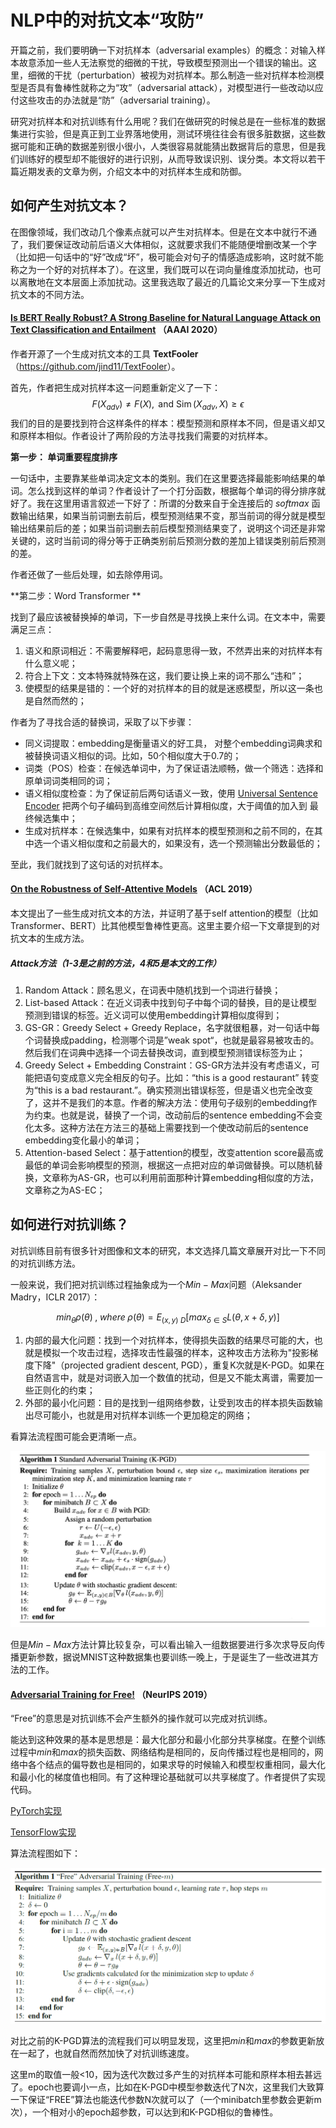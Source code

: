 # NLP中的对抗文本“攻防”

开篇之前，我们要明确一下对抗样本（adversarial examples）的概念：对输入样本故意添加一些人无法察觉的细微的干扰，导致模型预测出一个错误的输出。这里，细微的干扰（perturbation）被视为对抗样本。那么制造一些对抗样本检测模型是否具有鲁棒性就称之为“攻”（adversarial attack），对模型进行一些改动以应付这些攻击的办法就是“防”（adversarial training）。

研究对抗样本和对抗训练有什么用呢？我们在做研究的时候总是在一些标准的数据集进行实验，但是真正到工业界落地使用，测试环境往往会有很多脏数据，这些数据可能和正确的数据差别很小很小，人类很容易就能猜出数据背后的意思，但是我们训练好的模型却不能很好的进行识别，从而导致误识别、误分类。本文将以若干篇近期发表的文章为例，介绍文本中的对抗样本生成和防御。

## 如何产生对抗文本？

在图像领域，我们改动几个像素点就可以产生对抗样本。但是在文本中就行不通了，我们要保证改动前后语义大体相似，这就要求我们不能随便增删改某一个字（比如把一句话中的“好”改成“坏”，极可能会对句子的情感造成影响，这时就不能称之为一个好的对抗样本了）。在这里，我们既可以在词向量维度添加扰动，也可以离散地在文本层面上添加扰动。这里我选取了最近的几篇论文来分享一下生成对抗文本的不同方法。

#### [Is BERT Really Robust? A Strong Baseline for Natural Language Attack on Text Classification and Entailment](https://arxiv.org/pdf/1907.11932.pdf) （AAAI 2020）

作者开源了一个生成对抗文本的工具 **TextFooler**（<https://github.com/jind11/TextFooler>）。

首先，作者把生成对抗样本这一问题重新定义了一下：
$$
F\left(X_{a d v}\right) \neq F(X), \text { and } \operatorname{Sim}\left(X_{a d v}, X\right) \geq \epsilon
$$
我们的目的是要找到符合这样条件的样本：模型预测和原样本不同，但是语义却又和原样本相似。作者设计了两阶段的方法寻找我们需要的对抗样本。

**第一步： 单词重要程度排序**

一句话中，主要靠某些单词决定文本的类别。我们在这里要选择最能影响结果的单词。怎么找到这样的单词？作者设计了一个打分函数，根据每个单词的得分排序就好了。我在这里用语言叙述一下好了：所谓的分数来自于全连接后的 $softmax$ 函数输出结果，如果当前词删去前后，模型预测结果不变，那当前词的得分就是模型输出结果前后的差；如果当前词删去前后模型预测结果变了，说明这个词还是非常关键的，这时当前词的得分等于正确类别前后预测分数的差加上错误类别前后预测的差。

作者还做了一些后处理，如去除停用词。

**第二步：Word Transformer **

找到了最应该被替换掉的单词，下一步自然是寻找换上来什么词。在文本中，需要满足三点：

1. 语义和原词相近：不需要解释吧，起码意思得一致，不然弄出来的对抗样本有什么意义呢；
2. 符合上下文：文本特殊就特殊在这，我们要让换上来的词不那么“违和”；
3. 使模型的结果是错的：一个好的对抗样本的目的就是迷惑模型，所以这一条也是自然而然的；

作者为了寻找合适的替换词，采取了以下步骤：

- 同义词提取：embedding是衡量语义的好工具， 对整个embedding词典求和被替换词语义相似的词。比如，50个相似度大于0.7的；
- 词类（POS）检查：在候选单词中，为了保证语法顺畅，做一个筛选：选择和原单词词类相同的词；
- 语义相似度检查：为了保证前后两句话语义一致，使用 [Universal Sentence Encoder](https://arxiv.org/pdf/1803.11175.pdf) 把两个句子编码到高维空间然后计算相似度，大于阈值的加入到 最终候选集中；
- 生成对抗样本：在候选集中，如果有对抗样本的模型预测和之前不同的，在其中选一个语义相似度和之前最大的，如果没有，选一个预测输出分数最低的；

至此，我们就找到了这句话的对抗样本。

#### [On the Robustness of Self-Attentive Models](https://www.aclweb.org/anthology/P19-1147.pdf) （ACL 2019）

本文提出了一些生成对抗文本的方法，并证明了基于self attention的模型（比如Transformer、BERT）比其他模型鲁棒性更高。这里主要介绍一下文章提到的对抗文本的生成方法。

##### Attack方法（1-3是之前的方法，4和5是本文的工作）

1. Random Attack：顾名思义，在词表中随机找到一个词进行替换；
2.  List-based Attack：在近义词表中找到句子中每个词的替换，目的是让模型预测到错误的标签。近义词可以使用embedding计算相似度得到；
3. GS-GR：Greedy Select + Greedy Replace，名字就很粗暴，对一句话中每个词替换成padding，检测哪个词是”weak spot“，也就是最容易被攻击的。然后我们在词典中选择一个词去替换改词，直到模型预测错误标签为止；
4. Greedy Select + Embedding Constraint：GS-GR方法并没有考虑语义，可能把语句变成意义完全相反的句子。比如：“this is a good restaurant” 转变为“this is a bad restaurant.”。确实预测出错误标签，但是语义也完全改变了，这并不是我们的本意。作者的解决方法：使用句子级别的embedding作为约束。也就是说，替换了一个词，改动前后的sentence embedding不会变化太多。这种方法在方法三的基础上需要找到一个使改动前后的sentence embedding变化最小的单词；
5. Attention-based Select：基于attention的模型，改变attention score最高或最低的单词会影响模型的预测，根据这一点把对应的单词做替换。可以随机替换，文章称为AS-GR，也可以利用前面那种计算embedding相似度的方法，文章称之为AS-EC；



## 如何进行对抗训练？

对抗训练目前有很多针对图像和文本的研究，本文选择几篇文章展开对比一下不同的对抗训练方法。

一般来说，我们把对抗训练过程抽象成为一个$Min-Max​$问题（Aleksander Madry，ICLR 2017）：

$$min_θρ(θ)\;,\;where\; ρ(θ) = E_{(x,y) ~ D}[max_{δ∈S} L(θ, x + δ, y) ]​$$

1. 内部的最大化问题：找到一个对抗样本，使得损失函数的结果尽可能的大，也就是模拟一个攻击过程，选择攻击性最强的样本，这种攻击方法称为"投影梯度下降"（projected gradient descent, PGD），重复K次就是K-PGD。如果在自然语言中，就是对词嵌入加一个数值的扰动，但是又不能太离谱，需要加一些正则化的约束；
2. 外部的最小化问题：目的是找到一组网络参数，让受到攻击的样本损失函数输出尽可能小，也就是用对抗样本训练一个更加稳定的网络；

看算法流程图可能会更清晰一点。

![](kpgd.jpg)

但是$Min-Max$方法计算比较复杂，可以看出输入一组数据要进行多次求导反向传播更新参数，据说MNIST这种数据集也要训练一晚上，于是诞生了一些改进其方法的工作。

#### [Adversarial Training for Free!](https://arxiv.org/abs/1904.12843) （NeurIPS 2019）

“Free”的意思是对抗训练不会产生额外的操作就可以完成对抗训练。

能达到这种效果的基本是思想是：最大化部分和最小化部分共享梯度。在整个训练过程中$min​$和$max​$的损失函数、网络结构是相同的，反向传播过程也是相同的，网络中各个结点的偏导数也是相同的，如果求导的时候输入和模型权重相同，最大化和最小化的梯度值也相同。有了这种理论基础就可以共享梯度了。作者提供了实现代码。

[PyTorch实现](https://github.com/mahyarnajibi/FreeAdversarialTraining) 

[TensorFlow实现](https://github.com/ashafahi/free_adv_train)

算法流程图如下：

![](free.png)

对比之前的K-PGD算法的流程我们可以明显发现，这里把$min$和$max$的参数更新放在一起了，也就自然而然加快了对抗训练速度。

这里m的取值一般<10，因为迭代次数过多产生的对抗样本可能和原样本相去甚远了。epoch也要调小一点，比如在K-PGD中模型参数迭代了N次，这里我们大致算一下保证“FREE”算法也能迭代参数N次就可以了（一个minibatch里参数会更新m次），一个相对小的epoch超参数，可以达到和K-PGD相似的鲁棒性。


